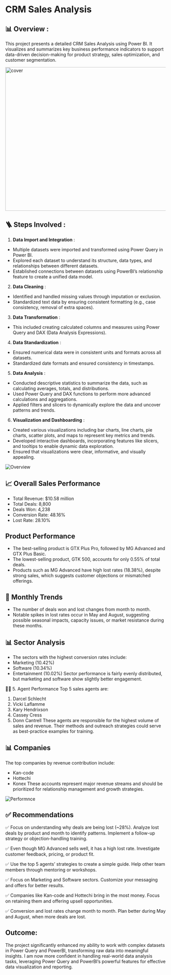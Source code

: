# CRM Sales Analysis

## 📊 Overview :
This project presents a detailed CRM Sales Analysis using Power BI. It visualizes and summarizes key business performance indicators to support data-driven decision-making for product strategy, sales optimization, and customer segmentation.


[<img src="https://github.com/user-attachments/assets/b5abe187-5beb-4a89-aca7-93de72a92943" alt="cover" width="1000" height="450">](https://github.com/user-attachments/assets/b5abe187-5beb-4a89-aca7-93de72a92943)





## 🪜 Steps Involved :
1. **Data Import and Integration** :
- Multiple datasets were imported and transformed using Power Query in Power BI.
- Explored each dataset to understand its structure, data types, and relationships between different datasets.
- Established connections between datasets using PowerBI’s relationship feature to create a unified data model.
2. **Data Cleaning** :
- Identified and handled missing values through imputation or exclusion.
- Standardized text data by ensuring consistent formatting (e.g., case consistency, removal of extra spaces).
3. **Data Transformation** :
- This included creating calculated columns and measures using Power Query and DAX (Data Analysis Expressions).
4. **Data Standardization** :
- Ensured numerical data were in consistent units and formats across all datasets.
- Standardized date formats and ensured consistency in timestamps.
5. **Data Analysis** :
- Conducted descriptive statistics to summarize the data, such as calculating averages, totals, and distributions.
- Used Power Query and DAX functions to perform more advanced calculations and aggregations.
- Applied filters and slicers to dynamically explore the data and uncover patterns and trends.
6. **Visualization and Dashboarding** :
- Created various visualizations including bar charts, line charts, pie charts, scatter plots, and maps to represent key metrics and trends.
- Developed interactive dashboards, incorporating features like slicers, and tooltips to enable dynamic data exploration.
- Ensured that visualizations were clear, informative, and visually appealing.


![Overview](https://github.com/user-attachments/assets/cacdc1d3-731b-462e-8c60-614daea7ad2d)


## 📈 Overall Sales Performance

- Total Revenue: $10.58 million
- Total Deals: 8,800
- Deals Won: 4,238
- Conversion Rate: 48.16%
- Lost Rate: 28.10%

## Product Performance
- The best-selling product is GTX Plus Pro, followed by MG Advanced and GTX Plus Basic.
- The lowest-selling product, GTK 500, accounts for only 0.55% of total deals.
- Products such as MG Advanced have high lost rates (18.38%), despite strong sales, which suggests customer objections or mismatched offerings.

## 📆 Monthly Trends
- The number of deals won and lost changes from month to month.
- Notable spikes in lost rates occur in May and August, suggesting possible seasonal impacts, capacity issues, or market resistance during these months.

 ## 📊 Sector Analysis
- The sectors with the highest conversion rates include:
- Marketing (10.42%)
- Software (10.34%)
- Entertainment (10.02%)
Sector performance is fairly evenly distributed, but marketing and software show slightly better engagement.

🧑‍💼 5. Agent Performance
Top 5 sales agents are:

1. Darcel Schlecht
2. Vicki Laflamme
3. Kary Hendrixson
4. Cassey Cress
5. Donn Cantrell
These agents are responsible for the highest volume of sales and revenue. Their methods and outreach strategies could serve as best-practice examples for training.

## 📊 Companies
The top companies by revenue contribution include:

- Kan-code
- Hottechi
- Konex
These accounts represent major revenue streams and should be prioritized for relationship management and growth strategies.


![Performnce](https://github.com/user-attachments/assets/212e39b9-f88b-4f51-9e80-430985719ffd)


## ✅ Recommendations

✅ Focus on understanding why deals are being lost (~28%). Analyze lost deals by product and month to identify patterns. Implement a follow-up strategy or objection-handling training.

✅ Even though MG Advanced sells well, it has a high lost rate. Investigate customer feedback, pricing, or product fit.

✅ Use the top 5 agents’ strategies to create a simple guide. Help other team members through mentoring or workshops.

✅ Focus on Marketing and Software sectors. Customize your messaging and offers for better results.

✅ Companies like Kan-code and Hottechi bring in the most money. Focus on retaining them and offering upsell opportunities.

✅ Conversion and lost rates change month to month. Plan better during May and August, when more deals are lost.




## Outcome:
The project significantly enhanced my ability to work with complex datasets in Power Query and PowerBI, transforming raw data into meaningful insights. I am now more confident in handling real-world data analysis tasks, leveraging Power Query and PowerBI’s powerful features for effective data visualization and reporting.
